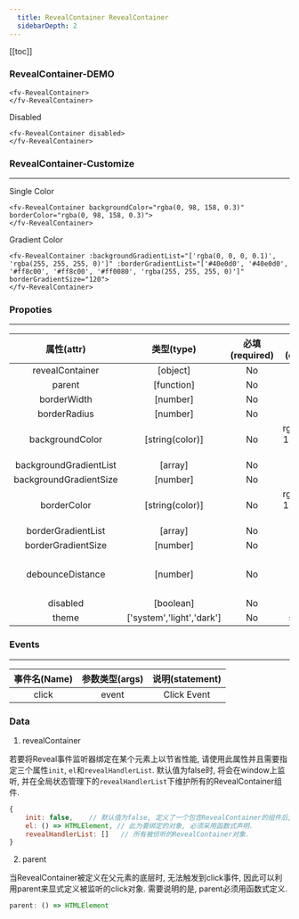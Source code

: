 ```yaml
---
  title: RevealContainer RevealContainer
  sidebarDepth: 2
---
```

  
[[toc]]

### RevealContainer-DEMO 


<ClientOnly>
<fv-RevealContainer>
</fv-RevealContainer>
</ClientOnly>

```vue
<fv-RevealContainer>
</fv-RevealContainer>
```

Disabled 


<ClientOnly>
<fv-RevealContainer disabled>
</fv-RevealContainer>
</ClientOnly>

```vue
<fv-RevealContainer disabled>
</fv-RevealContainer>
```

### RevealContainer-Customize
---

Single Color


<ClientOnly>
<fv-RevealContainer backgroundColor="rgba(0, 98, 158, 0.3)" borderColor="rgba(0, 98, 158, 0.3)">
</fv-RevealContainer>
</ClientOnly>

```vue
<fv-RevealContainer backgroundColor="rgba(0, 98, 158, 0.3)" borderColor="rgba(0, 98, 158, 0.3)">
</fv-RevealContainer>
```

Gradient Color


<ClientOnly>
<fv-RevealContainer :backgroundGradientList="['rgba(0, 0, 0, 0.1)', 'rgba(255, 255, 255, 0)']" :borderGradientList="['#40e0d0', '#40e0d0', '#ff8c00', '#ff8c00', '#ff0080', 'rgba(255, 255, 255, 0)']" borderGradientSize="120">
</fv-RevealContainer>
</ClientOnly>

```vue
<fv-RevealContainer :backgroundGradientList="['rgba(0, 0, 0, 0.1)', 'rgba(255, 255, 255, 0)']" :borderGradientList="['#40e0d0', '#40e0d0', '#ff8c00', '#ff8c00', '#ff0080', 'rgba(255, 255, 255, 0)']" borderGradientSize="120">
</fv-RevealContainer>
```

### Propoties
---
|       属性(attr)       |        类型(type)         | 必填(required) |     默认值(default)      |         说明(statement)          |
|:----------------------:|:-------------------------:|:--------------:|:------------------------:|:--------------------------------:|
|    revealContainer     |         [object]          |       No       |          false           |                                  |
|         parent         |        [function]         |       No       |           null           |                                  |
|      borderWidth       |         [number]          |       No       |            1             |                                  |
|      borderRadius      |         [number]          |       No       |            6             |                                  |
|    backgroundColor     |      [string(color)]      |       No       | rgba(121, 119, 117, 0.6) |                                  |
| backgroundGradientList |          [array]          |       No       |            []            |                                  |
| backgroundGradientSize |         [number]          |       No       |           120            |                                  |
|      borderColor       |      [string(color)]      |       No       | rgba(121, 119, 117, 0.6) |                                  |
|   borderGradientList   |          [array]          |       No       |            []            |                                  |
|   borderGradientSize   |         [number]          |       No       |            60            |                                  |
|    debounceDistance    |         [number]          |       No       |           300            | 节流, 超过此距离时, 不去计算渲染 |
|        disabled        |         [boolean]         |       No       |          false           |                                  |
|         theme          | ['system','light','dark'] |       No       |          system          |                                  |

### Events
---
| 事件名(Name) | 参数类型(args) | 说明(statement) |
|:------------:|:--------------:|:---------------:|
|    click     |     event      |   Click Event   |
  

### Data

1. revealContainer

若要将Reveal事件监听器绑定在某个元素上以节省性能, 请使用此属性并且需要指定三个属性`init`, `el`和`revealHandlerList`.
默认值为false时, 将会在window上监听, 并在全局状态管理下的`revealHandlerList`下维护所有的RevealContainer组件.

```javascript
{
    init: false,    // 默认值为false, 定义了一个包含RevealContainer的组件后, init会自行修改, 不需要手动修改其值.
    el: () => HTMLElement, // 此为要绑定的对象, 必须采用函数式声明.
    revealHandlerList: []   // 所有被侦听的RevealContainer对象.
}
```

2. parent

当RevealContainer被定义在父元素的底层时, 无法触发到click事件, 因此可以利用parent来显式定义被监听的click对象. 需要说明的是, parent必须用函数式定义.

```javascript
parent: () => HTMLElement
```